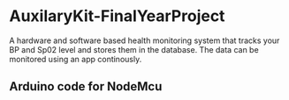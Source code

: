 # AuxilaryKit-FinalYearProject
A hardware and software based health monitoring system that tracks your BP and Sp02 level and stores them in the database. The data can be monitored using an app continously.

## Arduino code for NodeMcu
